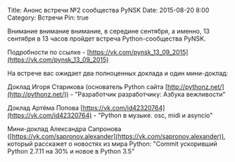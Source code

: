 Title: Анонс встречи №2 сообщества PyNSK
Date: 2015-08-20 8:00
Category: Встречи
Pin: true

Внимание внимание внимание, в середине сентября, а именно, 13 сентября в 13 часов пройдет встреча Python-сообщества PyNSK.

Подробности по ссылке - [https://vk.com/pynsk_13_09_2015](https://vk.com/pynsk_13_09_2015)

На встрече вас ожидает два полноценных доклада и один мини-доклад:

Доклад Игоря Старикова (основатель Python сайта [http://pythonz.net/](http://pythonz.net/)) - "Разработчик разработчику: Азбука вежливости"

Доклад Артёма Попова [https://vk.com/id42320764](https://vk.com/id42320764) - "Python в музыке. osc, midi и asyncio"

Мини-доклад Александра Сапронова ([https://vk.com/sapronov.alexander](https://vk.com/sapronov.alexander)), который расскажет о новостях из мира Python: "Commit ускоривший Python 2.7.11 на 30% и новое в Python 3.5"